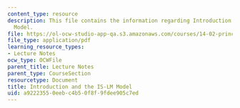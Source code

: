 ```yaml
---
content_type: resource
description: This file contains the information regarding Introduction and the IS-LM
  Model.
file: https://ol-ocw-studio-app-qa.s3.amazonaws.com/courses/14-02-principles-of-macroeconomics-spring-2014/a92223550eebc4b50f8f9fdee905c7ed_MIT14_02S14_IS-LM_Model.pdf
file_type: application/pdf
learning_resource_types:
- Lecture Notes
ocw_type: OCWFile
parent_title: Lecture Notes
parent_type: CourseSection
resourcetype: Document
title: Introduction and the IS-LM Model
uid: a9222355-0eeb-c4b5-0f8f-9fdee905c7ed
---
```

